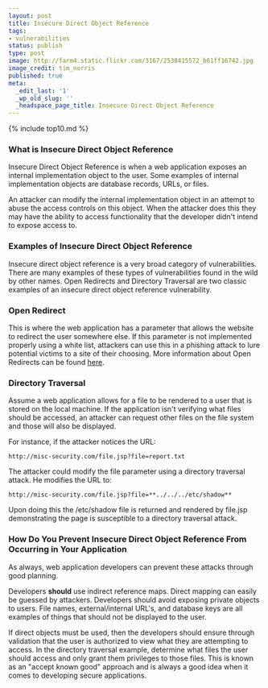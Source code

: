 ```yaml
---
layout: post
title: Insecure Direct Object Reference
tags:
- vulnerabilities
status: publish
type: post
image: http://farm4.static.flickr.com/3167/2538415572_b61ff16742.jpg
image_credit: tim_norris
published: true
meta:
  _edit_last: '1'
  _wp_old_slug: ''
  _headspace_page_title: Insecure Direct Object Reference
---
```

{% include top10.md %}

### What is Insecure Direct Object Reference
Insecure Direct Object Reference is when a web application exposes an internal implementation object to the user. Some examples of internal implementation objects are database records, URLs, or files.

An attacker can modify the internal implementation object in an attempt to abuse the access controls on this object. When the attacker does this they may have the ability to access functionality that the developer didn't intend to expose access to.

### Examples of Insecure Direct Object Reference
Insecure direct object reference is a very broad category of vulnerabilities. There are many examples of these types of vulnerabilities found in the wild by other names. Open Redirects and Directory Traversal are two classic examples of an insecure direct object reference vulnerability.

### Open Redirect
This is where the web application has a parameter that allows the website to redirect the user somewhere else. If this parameter is not implemented properly using a white list, attackers can use this in a phishing attack to lure potential victims to a site of their choosing. More information about Open Redirects can be found <a href="http://cwe.mitre.org/data/definitions/601.html">here</a>.

### Directory Traversal
Assume a web application allows for a file to be rendered to a user that is stored on the local machine. If the application isn't verifying what files should be accessed, an attacker can request other files on the file system and those will also be displayed.

For instance, if the attacker notices the URL:

	http://misc-security.com/file.jsp?file=report.txt

The attacker could modify the file parameter using a directory traversal attack. He modifies the URL to:

	http://misc-security.com/file.jsp?file=**../../../etc/shadow**

Upon doing this the /etc/shadow file is returned and rendered by file.jsp demonstrating the page is susceptible to a directory traversal attack.

### How Do You Prevent Insecure Direct Object Reference From Occurring in Your Application
As always, web application developers can prevent these attacks through good planning.

Developers **should** use indirect reference maps. Direct mapping can easily be guessed by attackers. Developers should avoid exposing private objects to users. File names, external/internal URL's, and database keys are all examples of things that should not be displayed to the user.

If direct objects must be used, then the developers should ensure through validation that the user is authorized to view what they are attempting to access. In the directory traversal example, determine what files the user should access and only grant them privileges to those files. This is known as an "accept known good" approach and is always a good idea when it comes to developing secure applications.